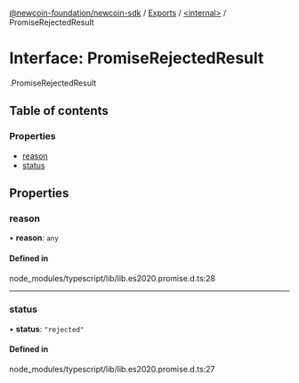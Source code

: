 [@newcoin-foundation/newcoin-sdk](../README.md) / [Exports](../modules.md) / [<internal\>](../modules/internal_.md) / PromiseRejectedResult

# Interface: PromiseRejectedResult

[<internal>](../modules/internal_.md).PromiseRejectedResult

## Table of contents

### Properties

- [reason](internal_.PromiseRejectedResult.md#reason)
- [status](internal_.PromiseRejectedResult.md#status)

## Properties

### reason

• **reason**: `any`

#### Defined in

node_modules/typescript/lib/lib.es2020.promise.d.ts:28

___

### status

• **status**: ``"rejected"``

#### Defined in

node_modules/typescript/lib/lib.es2020.promise.d.ts:27
